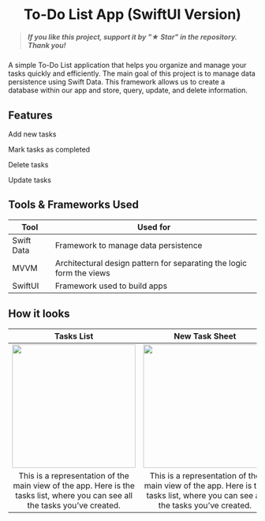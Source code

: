 <h1 align="center"> To-Do List App (SwiftUI Version) </h1>

> ##### If you like this project, support it by "★ Star" in the repository. Thank you!

A simple To-Do List application that helps you organize and manage your tasks quickly and efficiently. The main goal of this project is to manage data persistence using Swift Data. This framework allows us to create a database within our app and store, query, update, and delete information.

## Features

Add new tasks

Mark tasks as completed

Delete tasks

Update tasks

## Tools & Frameworks Used

| Tool                                                                                                  | Used for                                                             |
|-------------------------------------------------------------------------------------------------------|----------------------------------------------------------------------|
| Swift Data                                                                                            | Framework to manage data persistence                                 |
| MVVM                                                                                                  | Architectural design pattern for separating the logic form the views |
| SwiftUI                                                                                               | Framework used to build apps                                         |

## How it looks
| Tasks List | New Task Sheet | Filter Menu |
| :-: | :-: | :-: |
| <img width="250" src="https://github.com/user-attachments/assets/a3e89c6e-ed84-41d9-adfb-b143e925b654"/> | <img width="250" src="https://github.com/user-attachments/assets/ed7d21e7-ee6b-4c4b-81ff-14bb655e99da"/> | <img width="250" src="https://github.com/user-attachments/assets/78362a1b-59ab-4489-95f6-ebd916f13201"/> |
| This is a representation of the main view of the app. Here is the tasks list, where you can see all the tasks you’ve created. | This is a representation of the main view of the app. Here is the tasks list, where you can see all the tasks you’ve created. | This is a representation of the main view of the app. Here is the tasks list, where you can see all the tasks you’ve created. |
